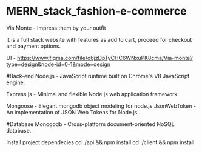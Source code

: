 # MERN_stack_fashion-e-commerce
Via Monte - Impress them by your outfit 

It is a full stack website with features as add to cart, proceed for checkout and payment options.

UI - https://www.figma.com/file/o6jzDpTyCHC6WNxuPK8cma/Via-monte?type=design&node-id=0-1&mode=design

#Back-end Node.js - JavaScript runtime built on Chrome's V8 JavaScript engine.

Express.js - Minimal and flexible Node.js web application framework. 

Mongoose - Elegant mongodb object modeling for node.js JsonWebToken - An implementation of JSON Web Tokens for Node.js

#Database Monogodb - Cross-platform document-oriented NoSQL database.

Install project dependecies cd ./api && npm install cd ./client && npm install
